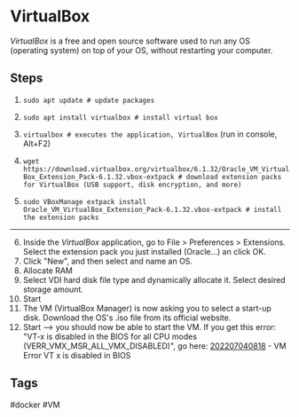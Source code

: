 # VirtualBox 

*VirtualBox* is a free and open source software used to run any OS (operating system) on top of your OS, without restarting your computer.  

## Steps
1. `sudo apt update # update packages ` 
2. `sudo apt install virtualbox # install virtual box`
3. `virtualbox # executes the application, VirtualBox` (run in console, Alt+F2)  

4. `wget https://download.virtualbox.org/virtualbox/6.1.32/Oracle_VM_VirtualBox_Extension_Pack-6.1.32.vbox-extpack # download extension packs for VirtualBox (USB support, disk encryption, and more)`   
5. `sudo VBoxManage extpack install Oracle_VM_VirtualBox_Extension_Pack-6.1.32.vbox-extpack # install the extension packs` 
---
6. Inside the *VirtualBox* application, go to File > Preferences > Extensions. Select the extension pack you just installed (Oracle...) an click OK.  
7. Click "New", and then select and name an OS.  
8. Allocate RAM  
9. Select VDI hard disk file type and dynamically allocate it. Select desired storage amount.  
10. Start
11. The VM (VirtualBox Manager) is now asking you to select a start-up disk. Download the OS's .iso file from its official website.  
12. Start --> you should now be able to start the VM. If you get this error: "VT-x is disabled in the BIOS for all CPU modes (VERR_VMX_MSR_ALL_VMX_DISABLED)", go here: [202207040818](../202207040818) - VM Error VT x is disabled in BIOS 

## Tags
#docker #VM
